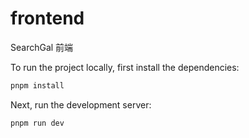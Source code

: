 # frontend

SearchGal 前端

To run the project locally, first install the dependencies:

```sh
pnpm install
```

Next, run the development server:

```sh
pnpm run dev
```
